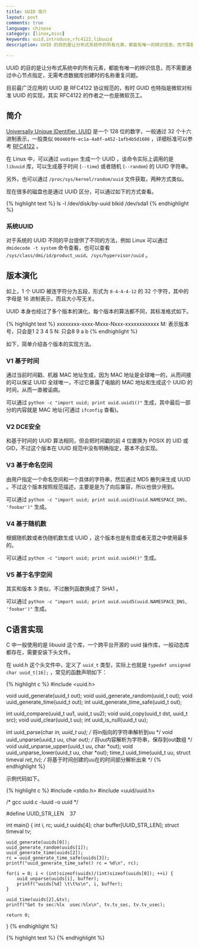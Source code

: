 ```yaml
---
title: UUID 简介
layout: post
comments: true
language: chinese
category: [linux,misc]
keywords: uuid,introduce,rfc4122,libuuid
description: UUID 的目的是让分布式系统中的所有元素，都能有唯一的辨识信息，而不需要通过中心节点指定，无需考虑数据库创建时的名称重复问题。目前最广泛应用的 UUID 是 RFC4122 协议规范的，有时 GUID 也特指是微软对标准 UUID 的实现，其实 RFC4122 的作者之一也是微软员工。

---
```


UUID 的目的是让分布式系统中的所有元素，都能有唯一的辨识信息，而不需要通过中心节点指定，无需考虑数据库创建时的名称重复问题。

目前最广泛应用的 UUID 是 RFC4122 协议规范的，有时 GUID 也特指是微软对标准 UUID 的实现，其实 RFC4122 的作者之一也是微软员工。

<!-- more -->

## 简介

[Universally Unique IDentifier, UUID](https://en.wikipedia.org/wiki/Universally_unique_identifier) 是一个 128 位的数字，一般通过 32 个十六进制表示，一般类似 `00d460f0-ec1a-4a0f-a452-1afb4b5d1686` ，详细标准可以参考 [RFC4122](https://tools.ietf.org/html/rfc4122) 。

在 Linux 中，可以通过 `uudigen` 生成一个 UUID ，该命令实际上调用的是 `libuuid` 库，可以生成基于时间 (`--time`) 或者随机 (`--random`) 的 UUID 字符串。

另外，也可以通过 `/proc/sys/kernel/random/uuid` 文件获取，两种方式类似。

现在很多的磁盘也是通过 UUID 区分，可以通过如下的方式查看。

{% highlight text %}
ls -l /dev/disk/by-uuid
blkid /dev/sda1
{% endhighlight %}

### 系统UUID

对于系统的 UUID 不同的平台提供了不同的方法，例如 Linux 可以通过 `dmidecode -t system` 命令查看，也可以查看 `/sys/class/dmi/id/product_uuid`、`/sys/hypervisor/uuid` 。

## 版本演化

如上，1 个 UUID 被连字符分为五段，形式为 `8-4-4-4-12` 的 32 个字符，其中的字母是 16 进制表示，而且大小写无关。

UUID 本身也经过了多个版本的演化，每个版本的算法都不同，其标准格式如下。

{% highlight text %}
xxxxxxxx-xxxx-Mxxx-Nxxx-xxxxxxxxxxxx
    M: 表示版本号，只会是1 2 3 4 5
    N: 只会8 9 a b
{% endhighlight %}

如下，简单介绍各个版本的实现方法。

### V1 基于时间

通过当前时间戳、机器 MAC 地址生成，因为 MAC 地址是全球唯一的，从而间接的可以保证 UUID 全球唯一，不过它暴露了电脑的 MAC 地址和生成这个 UUID 的时间，从而一直被诟病。

可以通过 `python -c "import uuid; print uuid.uuid1()"` 生成，其中最后一部分的内容就是 MAC 地址(可通过 `ifconfig` 查看)。

### V2 DCE安全

<!-- Distributed Computing Environment, DCE --> 和基于时间的 UUID 算法相同，但会把时间戳的前 4 位置换为 POSIX 的 UID 或 GID，不过这个版本在 UUID 规范中没有明确指定，基本不会实现。

### V3 基于命名空间

由用户指定一个命名空间和一个具体的字符串，然后通过 MD5 散列来生成 UUID 。不过这个版本按照规范描述，主要是是为了向后兼容，所以也很少用到。

可以通过 `python -c "import uuid; print uuid.uuid3(uuid.NAMESPACE_DNS, 'foobar')"` 生成。

### V4 基于随机数

根据随机数或者伪随机数生成 UUID ，这个版本也是有意或者无意之中使用最多的。

可以通过 `python -c "import uuid; print uuid.uuid4()"` 生成。

### V5 基于名字空间

其实和版本 3 类似，不过散列函数换成了 SHA1 。

可以通过 `python -c "import uuid; print uuid.uuid5(uuid.NAMESPACE_DNS, 'foobar')"` 生成。

## C语言实现

C 中一般使用的是 libuuid 这个库，一个跨平台开源的 uuid 操作库，一般动态库都存在，需要安装下头文件。

在 uuid.h 这个头文件中，定义了 `uuid_t` 类型，实际上也就是 `typedef unsigned char uuid_t[16];` ，常见的函数声明如下：

{% highlight c %}
#include <uuid.h>

void uuid_generate(uuid_t out);
void uuid_generate_random(uuid_t out);
void uuid_generate_time(uuid_t out);
int uuid_generate_time_safe(uuid_t out);

int uuid_compare(uuid_t uu1, uuid_t uu2);
void uuid_copy(uuid_t dst, uuid_t src);
void uuid_clear(uuid_t uu);
int uuid_is_null(uuid_t uu);

int uuid_parse(char *in, uuid_t uu);             /* 将in指向的字符串解析到uu */
void uuid_unparse(uuid_t uu, char *out);         /* 将uu内容解析为字符串，保存到out数组 */
void uuid_unparse_upper(uuid_t uu, char *out);
void uuid_unparse_lower(uuid_t uu, char *out);
time_t uuid_time(uuid_t uu, struct timeval *ret_tv); /* 将基于时间创建的uu在的时间部分解析出来 */
{% endhighlight %}

示例代码如下。

{% highlight c %}
#include <stdio.h>
#include <uuid/uuid.h>

/* gcc uuid.c -luuid -o uuid */

#define UUID_STR_LEN    37

int main()
{
	int i, rc;
	uuid_t uuids[4];
	char buffer[UUID_STR_LEN];
	struct timeval tv;

	uuid_generate(uuids[0]);
	uuid_generate_random(uuids[1]);
	uuid_generate_time(uuids[2]);
	rc = uuid_generate_time_safe(uuids[3]);
	printf("uuid_generate_time_safe() rc = %d\n", rc);

	for(i = 0; i < (int)sizeof(uuids)/(int)sizeof(uuids[0]); ++i) {
		uuid_unparse(uuids[i], buffer);
		printf("uuids[%d] \t\t%s\n", i, buffer);
	}

	uuid_time(uuids[2],&tv);
	printf("Get tv sec:%lx  usec:%lx\n", tv.tv_sec, tv.tv_usec);

	return 0;
}
{% endhighlight %}


{% highlight text %}
{% endhighlight %}
